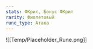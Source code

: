```yaml
---
stats: ФКрит, Бонус ФКрит
rarity: Фиолетовый
rune_type: Атака
---
```

![[Temp/Placeholder_Rune.png]]
